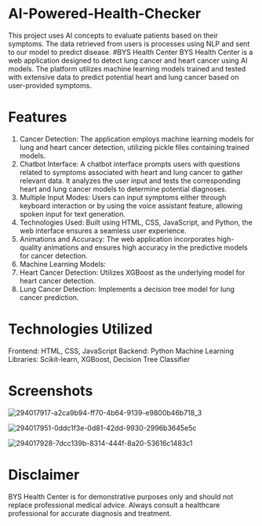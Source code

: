 # AI-Powered-Health-Checker
This project uses AI concepts to evaluate patients based on their symptoms. The data retrieved from users is processes using NLP and sent to our model to predict disease. 
#BYS Health Center
BYS Health Center is a web application designed to detect lung cancer and heart cancer using AI models. The platform utilizes machine learning models trained and tested with extensive data to predict potential heart and lung cancer based on user-provided symptoms.

# Features
1. Cancer Detection: The application employs machine learning models for lung and heart cancer detection, utilizing pickle files containing trained models.
2. Chatbot Interface: A chatbot interface prompts users with questions related to symptoms associated with heart and lung cancer to gather relevant data. It analyzes the user input and tests the corresponding heart and lung cancer models to determine potential diagnoses.
3. Multiple Input Modes: Users can input symptoms either through keyboard interaction or by using the voice assistant feature, allowing spoken input for text generation.
4. Technologies Used: Built using HTML, CSS, JavaScript, and Python, the web interface ensures a seamless user experience.
5. Animations and Accuracy: The web application incorporates high-quality animations and ensures high accuracy in the predictive models for cancer detection.
6. Machine Learning Models:
 1. Heart Cancer Detection: Utilizes XGBoost as the underlying model for heart cancer detection.
 2. Lung Cancer Detection: Implements a decision tree model for lung cancer prediction.

# Technologies Utilized
Frontend: HTML, CSS, JavaScript
Backend: Python
Machine Learning Libraries: Scikit-learn, XGBoost, Decision Tree Classifier

# Screenshots
![294017917-a2ca9b94-ff70-4b64-9139-e9800b46b718_3](https://github.com/SAMEER-UDDIN/AI-Powered-Health-Checker/assets/117939808/5ea36db6-398c-4a8a-99d5-0fb494822cd6)

![294017951-0ddc1f3e-0d81-42dd-9930-2996b3645e5c](https://github.com/SAMEER-UDDIN/AI-Powered-Health-Checker/assets/117939808/5da1be78-a41d-4b64-9489-589b4fd7edf2)

![294017928-7dcc139b-8314-444f-8a20-53616c1483c1](https://github.com/SAMEER-UDDIN/AI-Powered-Health-Checker/assets/117939808/0a4bccd3-56c3-4163-a980-8abb0e97b56e)

# Disclaimer
BYS Health Center is for demonstrative purposes only and should not replace professional medical advice. Always consult a healthcare professional for accurate diagnosis and treatment.
